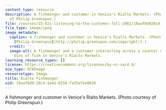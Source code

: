 ```yaml
---
content_type: resource
description: A fishmonger and customer in Venice's Rialto Markets. (Photo courtesy
  of Philip Greenspun.)
file: /courses/15-821-listening-to-the-customer-fall-2002/10aaf0d928c41e4d8258fa35efee0628_15-821f02.jpg
file_type: image/jpeg
image_metadata:
  caption: A fishmonger and customer in Venice's Rialto Markets. (Photo courtesy of
    [Philip Greenspun](http://philip.greenspun.com/copyright/).)
  credit: ''
  image-alt: A fishmonger and a customer interacting across a counter covered with
    bins of fish in Venice's Rialto Markets.
learning_resource_types: []
license: https://creativecommons.org/licenses/by-nc-sa/4.0/
ocw_type: OCWImage
resourcetype: Image
title: Rialto Fishmonger
uid: 10aaf0d9-28c4-1e4d-8258-fa35efee0628
---
```

A fishmonger and customer in Venice's Rialto Markets. (Photo courtesy of Philip Greenspun.)